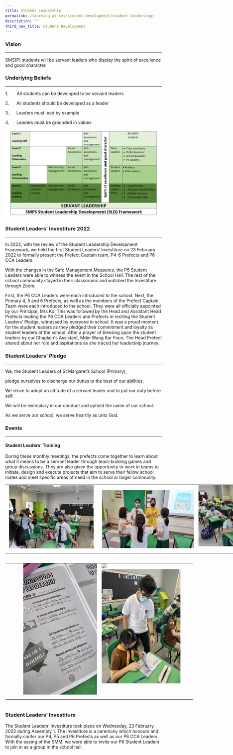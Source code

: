 ```yaml
---
title: Student Leadership
permalink: /learning-at-sms/student-development/student-leadership/
description: ""
third_nav_title: Student Development
---
```

### Vision
__________________________________________________________


SMS(P) students will be servant leaders who display the spirit of excellence and good character.

  

### Underlying Beliefs
__________________________________________________________


1.&nbsp;&nbsp;&nbsp;&nbsp;&nbsp;&nbsp;&nbsp;All students can be developed to be servant leaders  

2.&nbsp;&nbsp;&nbsp;&nbsp;&nbsp;&nbsp;All students should be developed as a leader

3.&nbsp;&nbsp;&nbsp;&nbsp;&nbsp;&nbsp;Leaders must lead by example

4.&nbsp;&nbsp;&nbsp;&nbsp;&nbsp;&nbsp;Leaders must be grounded in values

![Servant Leadership.jpg](/images/Servant%20Leadership.jpg)  

### Student Leaders' Investiture 2022  
__________________________________________________________



In 2022, with the review of the Student Leadership Development Framework, we held the first Student Leaders’ Investiture on 23 February 2022 to formally present the Prefect Captain team, P4-6 Prefects and P6 CCA Leaders.

  

With the changes in the Safe Management Measures, the P6 Student Leaders were able to witness the event in the School Hall. The rest of the school community stayed in their classrooms and watched the Investiture through Zoom.

  

First, the P6 CCA Leaders were each introduced to the school. Next, the Primary 4, 5 and 6 Prefects, as well as the members of the Prefect Captain Team were each introduced to the school. They were all officially appointed by our Principal, Mrs Ko. This was followed by the Head and Assistant Head Prefects leading the P6 CCA Leaders and Prefects in reciting the Student Leaders' Pledge, witnessed by everyone in school. It was a proud moment for the student leaders as they pledged their commitment and loyalty as student leaders of the school. After a prayer of blessing upon the student leaders by our Chaplain's Assistant, Mdm Wang Kar Foon, The Head Prefect shared about her role and aspirations as she traced her leadership journey.

### Student Leaders' Pledge
__________________________________________________________



We, the Student Leaders of St Margaret’s School (Primary),

pledge ourselves to discharge our duties to the best of our abilities.

We strive to adopt an attitude of a servant leader and to put our duty before self.

We will be exemplary in our conduct&nbsp;and uphold the name of our school.

As we serve our school, we serve heartily as unto God.&nbsp;&nbsp;

  

### Events
__________________________________________________________

  

#### Student Leaders’ Training

During these monthly meetings, the prefects come together to learn about what it means to be a servant leader through team-building games and group discussions. They are also given the opportunity to work in teams to initiate, design and execute projects that aim to serve their fellow school mates and meet specific areas of need in the school or larger community.  

  

<table style="margin: auto; outline: 0px; padding: 0px; border-collapse: collapse; clear: both; border: 1px solid transparent; table-layout: fixed; width: 898.523px; height: 252px;" class="ive_eobj_center ives_tab_kosong"><tbody style="margin: 0px; outline: 0px; padding: 0px;"><tr style="margin: 0px; outline: 0px; padding: 0px;"><td style="margin: 0px; outline: 0px; padding: 0px 15px 15px 0px; vertical-align: top; width: 311px;"><img style="margin: auto; outline: 0px; padding: 0px; border: none; max-width: 100%; clear: both; display: block; width: 272px; height: 204px;" class="ive_eobj_center" alt="I can lead.jpg" width="100%" src="/images/I%20can%20lead.jpg"></td><td style="margin: 0px; outline: 0px; padding: 0px 15px 15px 0px; vertical-align: top; width: 311px;"><br style="margin: 0px; outline: 0px; padding: 0px;"><img style="margin: auto; outline: 0px; padding: 0px; border: none; max-width: 100%; clear: both; display: block; width: 295px; height: 186px;" class="ive_eobj_center" alt="stdleaderstraining_3.jpeg" width="100%" src="/images/stdleaderstraining3.jpeg"></td><td style="margin: 0px; outline: 0px; padding: 0px 15px 15px 0px; vertical-align: top; width: 276px;"><img style="margin: auto; outline: 0px; padding: 0px; border: none; max-width: 100%; clear: both; display: block;" class="ive_eobj_center" alt="stdleaderstraining_1.jpg" width="100%" src="/images/stdleaderstraining1.jpg"></td></tr></tbody></table>

<table style="margin: auto; outline: 0px; padding: 0px; border-collapse: collapse; clear: both; border: 1px solid transparent; table-layout: fixed; width: 605.012px; height: 456px;" class="ive_eobj_center ives_tab_kosong"><tbody style="margin: 0px; outline: 0px; padding: 0px;"><tr style="margin: 0px; outline: 0px; padding: 0px;"><td style="margin: 0px; outline: 0px; padding: 0px 15px 15px 0px; vertical-align: top; width: 311px;"><img style="margin: 0px 0px 0px 10px; outline: 0px; padding: 0px; border: none; max-width: 100%; float: right; width: 237px; height: 422px;" class="ive_eobj_right" alt="stdleaderstraining_4.jpeg" src="/images/stdleaderstraining4.jpeg"><br style="margin: 0px; outline: 0px; padding: 0px;"><br style="margin: 0px; outline: 0px; padding: 0px;"><br style="margin: 0px; outline: 0px; padding: 0px;"><br style="margin: 0px; outline: 0px; padding: 0px;"><br style="margin: 0px; outline: 0px; padding: 0px;"><br style="margin: 0px; outline: 0px; padding: 0px;"><br style="margin: 0px; outline: 0px; padding: 0px;"><br style="margin: 0px; outline: 0px; padding: 0px;"><br style="margin: 0px; outline: 0px; padding: 0px;"><br style="margin: 0px; outline: 0px; padding: 0px;"><br style="margin: 0px; outline: 0px; padding: 0px;"><br style="margin: 0px; outline: 0px; padding: 0px;"><br style="margin: 0px; outline: 0px; padding: 0px;"><br style="margin: 0px; outline: 0px; padding: 0px;"><br style="margin: 0px; outline: 0px; padding: 0px;"><br style="margin: 0px; outline: 0px; padding: 0px;"><br style="margin: 0px; outline: 0px; padding: 0px;"><br style="margin: 0px; outline: 0px; padding: 0px;"></td><td style="margin: 0px; outline: 0px; padding: 0px 15px 15px 0px; vertical-align: top; width: 294px;"><img style="margin: 0px; outline: 0px; padding: 0px; border: none; max-width: 100%;" width="16" src="https://stmargaretspri-moe-edu-sg-admin.cwp.sg/pix/spacer.gif" id="ive_eobj_carrier"><img style="margin: 0px 10px 0px 0px; outline: 0px; padding: 0px; border: none; max-width: 100%; float: left; width: 253px; height: 367px;" class="ive_eobj_left" alt="stdleaderstraining_2.jpg" width="100%" src="/images/stdleaderstraining2.jpg"><br></td></tr></tbody></table>

  

### Student Leaders’ Investiture

The Student Leaders’ Investiture took place on Wednesday, 23 February 2022 during Assembly 1. The investiture is a ceremony which honours and formally confer our P4, P5 and P6 Prefects as well as our P6 CCA Leaders. With the easing of the SMM, we were able to invite our P6 Student Leaders to join in as a group in the school hall.